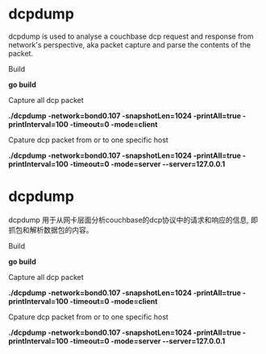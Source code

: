 # dcpdump
dcpdump is used to analyse a couchbase dcp request and response from network's perspective, aka packet capture and parse the contents of the packet.

Build

  **go build**

Capture all dcp packet

  **./dcpdump -network=bond0.107 -snapshotLen=1024 -printAll=true -printInterval=100 -timeout=0 -mode=client**
  
Cpature dcp packet from or to one specific host

  **./dcpdump -network=bond0.107 -snapshotLen=1024 -printAll=true -printInterval=100 -timeout=0 -mode=server --server=127.0.0.1**
  
  # dcpdump
dcpdump 用于从网卡层面分析couchbase的dcp协议中的请求和响应的信息, 即抓包和解析数据包的内容。

Build

  **go build**

Capture all dcp packet

  **./dcpdump -network=bond0.107 -snapshotLen=1024 -printAll=true -printInterval=100 -timeout=0 -mode=client**
  
Cpature dcp packet from or to one specific host

  **./dcpdump -network=bond0.107 -snapshotLen=1024 -printAll=true -printInterval=100 -timeout=0 -mode=server --server=127.0.0.1**
